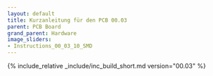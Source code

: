 ```yaml
---
layout: default
title: Kurzanleitung für den PCB 00.03
parent: PCB Board
grand_parent: Hardware
image_sliders:
- Instructions_00_03_10_SMD
---
```


{% include_relative _include/inc_build_short.md version="00.03" %}
